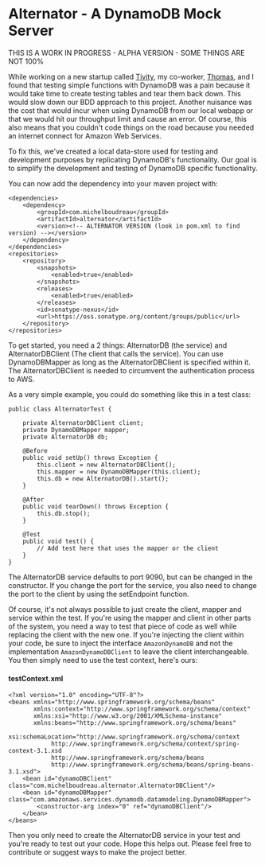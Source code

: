 Alternator - A DynamoDB Mock Server
==========

THIS IS A WORK IN PROGRESS - ALPHA VERSION - SOME THINGS ARE NOT 100%

While working on a new startup called [Tivity](http://www.tivity.us), my co-worker, [Thomas](https://github.com/tnbredillet), and I found that testing simple functions with DynamoDB was a pain because it would take time to create testing tables and tear them back down.  This would slow down our BDD approach to this project.  Another nuisance was the cost that would incur when using DynamoDB from our local webapp or that we would hit our throughput limit and cause an error.  Of course, this also means that you couldn't code things on the road because you needed an internet connect for Amazon Web Services.

To fix this, we've created a local data-store used for testing and development purposes by replicating DynamoDB's functionality.  Our goal is to simplify the development and testing of DynamoDB specific functionality.

You can now add the dependency into your maven project with:

	<dependencies>
		<dependency>
			<groupId>com.michelboudreau</groupId>
			<artifactId>alternator</artifactId>
			<version><!-- ALTERNATOR VERSION (look in pom.xml to find version) --></version>
		</dependency>
	</dependencies>
	<repositories>
		<repository>
			<snapshots>
				<enabled>true</enabled>
			</snapshots>
			<releases>
				<enabled>true</enabled>
			</releases>
			<id>sonatype-nexus</id>
			<url>https://oss.sonatype.org/content/groups/public</url>
		</repository>
	</repositories>

To get started, you need a 2 things: AlternatorDB (the service) and AlternatorDBClient (The client that calls the service).  You can use DynamoDBMapper as long as the AlternatorDBClient is specified within it.  The AlternatorDBClient is needed to circumvent the authentication process to AWS.

As a very simple example, you could do something like this in a test class:

	public class AlternatorTest {

		private AlternatorDBClient client;
		private DynamoDBMapper mapper;
		private AlternatorDB db;

		@Before
		public void setUp() throws Exception {
			this.client = new AlternatorDBClient();
			this.mapper = new DynamoDBMapper(this.client);
			this.db = new AlternatorDB().start();
		}

		@After
		public void tearDown() throws Exception {
			this.db.stop();
		}

		@Test
		public void test() {
			// Add test here that uses the mapper or the client
		}
	}

The AlternatorDB service defaults to port 9090, but can be changed in the constructor.  If you change the port for the service, you also need to change the port to the client by using the setEndpoint function.

Of course, it's not always possible to just create the client, mapper and service within the test.  If you're using the mapper and client in other parts of the system, you need a way to test that piece of code as well while replacing the client with the new one.  If you're injecting the client within your code, be sure to inject the interface `AmazonDynamoDB` and not the implementation `AmazonDynamoDBClient` to leave the client interchangeable.  You then simply need to use the test context, here's ours:

#### testContext.xml
	<?xml version="1.0" encoding="UTF-8"?>
	<beans xmlns="http://www.springframework.org/schema/beans"
		   xmlns:context="http://www.springframework.org/schema/context"
		   xmlns:xsi="http://www.w3.org/2001/XMLSchema-instance"
		   xmlns:beans="http://www.springframework.org/schema/beans"
		   xsi:schemaLocation="http://www.springframework.org/schema/context
				http://www.springframework.org/schema/context/spring-context-3.1.xsd
				http://www.springframework.org/schema/beans
				http://www.springframework.org/schema/beans/spring-beans-3.1.xsd">
		<bean id="dynamoDBClient" class="com.michelboudreau.alternator.AlternatorDBClient"/>
		<bean id="dynamoDBMapper" class="com.amazonaws.services.dynamodb.datamodeling.DynamoDBMapper">
			<constructor-arg index="0" ref="dynamoDBClient"/>
		</bean>
	</beans>

Then you only need to create the AlternatorDB service in your test and you're ready to test out your code.  Hope this helps out.  Please feel free to contribute or suggest ways to make the project better.

